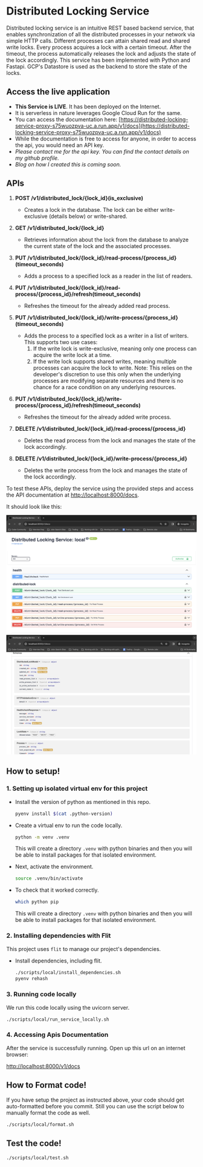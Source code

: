 # Distributed Locking Service
Distributed locking service is an intuitive REST based backend service, that enables synchronization of all the distributed processes in your network via simple HTTP calls.
Different processes can attain shared read and shared write locks. Every process acquires a lock with a certain timeout.
After the timeout, the process automatically releases the lock and adjusts the state of the lock accordingly.
This service has been implemented with Python and Fastapi. GCP's Datastore is used as the backend to store the state of the locks.

## Access the live application
- **This Service is LIVE**. It has been deployed on the Internet.
- It is serverless in nature leverages Google Cloud Run for the same.
- You can access the documentation here: [https://distributed-locking-service-proxy-s75wuozpva-uc.a.run.app/v1/docs](https://distributed-locking-service-proxy-s75wuozpva-uc.a.run.app/v1/docs)
- While the documentation is free to access for anyone, in order to access the api, you would need an API key.
- _Please contact me for the api key. You can find the contact details on my github profile._
- _Blog on how I created this is coming soon._

## APIs

1. **POST /v1/distributed_lock/{lock_id}(is_exclusive)**
   - Creates a lock in the database. The lock can be either write-exclusive (details below) or write-shared.

2. **GET /v1/distributed_lock/{lock_id}**
   - Retrieves information about the lock from the database to analyze the current state of the lock and the associated processes.

3. **PUT /v1/distributed_lock/{lock_id}/read-process/{process_id}(timeout_seconds)**
   - Adds a process to a specified lock as a reader in the list of readers.

4. **PUT /v1/distributed_lock/{lock_id}/read-process/{process_id}/refresh(timeout_seconds)**
   - Refreshes the timeout for the already added read process.

5. **PUT /v1/distributed_lock/{lock_id}/write-process/{process_id}(timeout_seconds)**
   - Adds the process to a specified lock as a writer in a list of writers. This supports two use cases:
     1. If the write lock is write-exclusive, meaning only one process can acquire the write lock at a time.
     2. If the write lock supports shared writes, meaning multiple processes can acquire the lock to write. Note: This relies on the developer's discretion to use this only when the underlying processes are modifying separate resources and there is no chance for a race condition on any underlying resources.

6. **PUT /v1/distributed_lock/{lock_id}/write-process/{process_id}/refresh(timeout_seconds)**
   - Refreshes the timeout for the already added write process.

7. **DELETE /v1/distributed_lock/{lock_id}/read-process/{process_id}**
   - Deletes the read process from the lock and manages the state of the lock accordingly.

8. **DELETE /v1/distributed_lock/{lock_id}/write-process/{process_id}**
   - Deletes the write process from the lock and manages the state of the lock accordingly.

To test these APIs, deploy the service using the provided steps and access the API documentation at [http://localhost:8000/docs](http://localhost:8000/docs).

It should look like this:

![APIs Screenshot 1](https://github.com/shubham-arora-18/distributed-locking-service/blob/main/api_screenshot_1.png?raw=true)
![APIs Screenshot 2](https://github.com/shubham-arora-18/distributed-locking-service/blob/main/api_screenshot_2.png?raw=true)
## How to setup!

### 1. Setting up isolated virtual env for this project

- Install the version of python as mentioned in this repo.

    ```sh
    pyenv install $(cat .python-version)
    ```


- Create a virtual env to run the code locally.
    ```sh
    python -m venv .venv
    ```

    This will create a directory `.venv` with python binaries and then you will be able to install packages for that isolated environment.


- Next, activate the environment.

    ```sh
    source .venv/bin/activate
    ```

- To check that it worked correctly.

    ```sh
    which python pip
    ```

    This will create a directory `.venv` with python binaries and then you will be able to install packages for that isolated environment.

### 2. Installing dependencies with Flit

This project uses `flit` to manage our project's dependencies.

- Install dependencies, including flit.

    ```sh
    ./scripts/local/install_dependencies.sh
    pyenv rehash
    ```

### 3. Running code locally

We run this code locally using the uvicorn server.

  ```sh
  ./scripts/local/run_service_locally.sh
  ```

### 4. Accessing Apis Documentation

After the service is successfully running. Open up this url on an internet browser:

[http://localhost:8000/v1/docs](http://localhost:8000/docs)

## How to Format code!
If you have setup the project as instructed above, your code should get auto-formatted before you commit. Still you can use the script below to manually format the code as well.
```sh
./scripts/local/format.sh
```


## Test the code!

```sh
./scripts/local/test.sh
```
